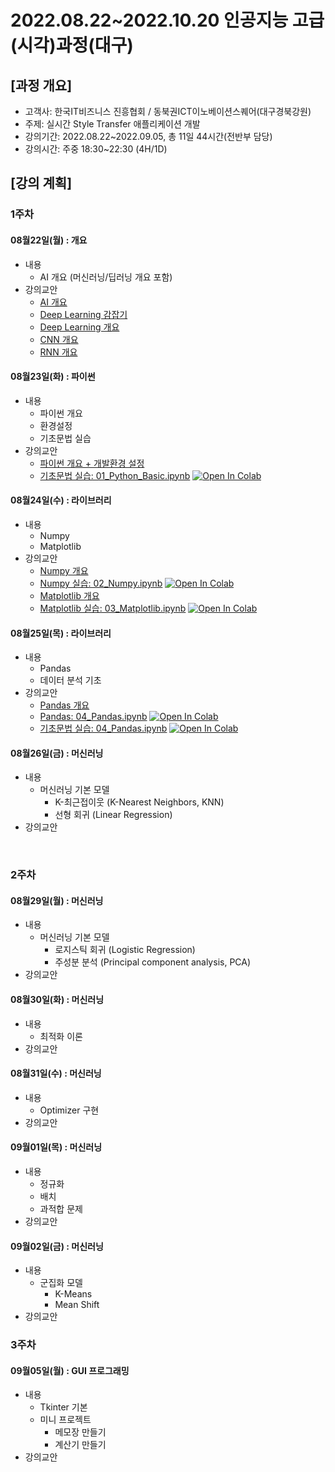 # **2022.08.22~2022.10.20 인공지능 고급(시각)과정(대구)**

## [과정 개요] 
- 고객사: 한국IT비즈니스 진흥협회 / 동북권ICT이노베이션스퀘어(대구경북강원)
- 주제: 실시간 Style Transfer 애플리케이션 개발
- 강의기간: 2022.08.22~2022.09.05, 총 11일 44시간(전반부 담당)
- 강의시간: 주중 18:30~22:30 (4H/1D)

## [강의 계획]

### 1주차

#### 08월22일(월) : 개요
- 내용
  - AI 개요 (머신러닝/딥러닝 개요 포함)
- 강의교안
  - [AI 개요](https://drive.google.com/file/d/1eigN8ZV6LSZxHSYVRhWKmqSGDI6qHYW6/view?usp=sharing)
  - [Deep Learning 감잡기](https://drive.google.com/file/d/1gswnmQyI4VGD6d6KlvtAu6LpoPbOklTt/view?usp=sharing)
  - [Deep Learning 개요](https://drive.google.com/file/d/1tDeKcv1hUR7K0hKptQJcy5nC-HqhpKcU/view?usp=sharing)
  - [CNN 개요](https://drive.google.com/file/d/1hcvvGJ5vyGLpbD26ygLXEKI_RAfSR-p2/view?usp=sharing)
  - [RNN 개요](https://drive.google.com/file/d/1fGDqTGEZLWczGqHClU8gRi6Ii-UyExMF/view?usp=sharing)

#### 08월23일(화) : 파이썬
- 내용
  - 파이썬 개요
  - 환경설정
  - 기초문법 실습
- 강의교안
  - [파이썬 개요 + 개발환경 설정](https://drive.google.com/file/d/1VLiB8Hk7EF3rCmzE1sKs2oAkdvLag9T1/view?usp=sharing)
  - [기초문법 실습: 01_Python_Basic.ipynb](../Material/Python/01_Python_Basic.ipynb) [![Open In Colab](https://colab.research.google.com/assets/colab-badge.svg)](https://colab.research.google.com/github/aidalabs/Lectures/blob/main/Material/Python/01_Python_Basic.ipynb)

#### 08월24일(수) : 라이브러리
- 내용
  - Numpy
  - Matplotlib
- 강의교안
  - [Numpy 개요](https://drive.google.com/file/d/1jlALZPGGHiXXQ0Wdvi4r1h93HOpicjHc/view?usp=sharing)
  - [Numpy 실습: 02_Numpy.ipynb](../Material/Python/02_Numpy.ipynb) [![Open In Colab](https://colab.research.google.com/assets/colab-badge.svg)](https://colab.research.google.com/github/aidalabs/Lectures/blob/main/Material/Python/02_Numpy.ipynb)
  - [Matplotlib 개요](https://drive.google.com/file/d/1x3WOCY_Y7EV4RJO-Q-QrT43EMgZyW-vV/view?usp=sharing)
  - [Matplotlib 실습: 03_Matplotlib.ipynb](../Material/Python/03_Matplotlib.ipynb) [![Open In Colab](https://colab.research.google.com/assets/colab-badge.svg)](https://colab.research.google.com/github/aidalabs/Lectures/blob/main/Material/Python/03_Matplotlib.ipynb)

#### 08월25일(목) : 라이브러리
- 내용
  - Pandas
  - 데이터 분석 기초
- 강의교안
  - [Pandas 개요](https://drive.google.com/file/d/1xCkelaoxgccjrZlDS717xV8oLKkDST4d/view?usp=sharing)
  - [Pandas: 04_Pandas.ipynb](../Material/Python/04_Pandas.ipynb) [![Open In Colab](https://colab.research.google.com/assets/colab-badge.svg)](https://colab.research.google.com/github/aidalabs/Lectures/blob/main/Material/Python/04_Pandas.ipynb)
  - [기초문법 실습: 04_Pandas.ipynb](../Material/Python/04_Pandas.ipynb) [![Open In Colab](https://colab.research.google.com/assets/colab-badge.svg)](https://colab.research.google.com/github/aidalabs/Lectures/blob/main/Material/Python/04_Pandas.ipynb)

#### 08월26일(금) : 머신러닝
- 내용
  - 머신러닝 기본 모델
    - K-최근접이웃 (K-Nearest Neighbors, KNN)
    - 선형 회귀 (Linear Regression)
- 강의교안
<br>

### 2주차
#### 08월29일(월) : 머신러닝
- 내용
  - 머신러닝 기본 모델
    - 로지스틱 회귀 (Logistic Regression)
    - 주성분 분석 (Principal component analysis, PCA)
- 강의교안

#### 08월30일(화) : 머신러닝
- 내용
  - 최적화 이론
- 강의교안

#### 08월31일(수) : 머신러닝
- 내용
  - Optimizer 구현
- 강의교안

#### 09월01일(목) : 머신러닝
- 내용
  - 정규화
  - 배치
  - 과적합 문제
- 강의교안

#### 09월02일(금) : 머신러닝
- 내용
  - 군집화 모델
    - K-Means
    - Mean Shift
- 강의교안


### 3주차
#### 09월05일(월) : GUI 프로그래밍
- 내용
  - Tkinter 기본
  - 미니 프로젝트
    - 메모장 만들기
    - 계산기 만들기
- 강의교안

